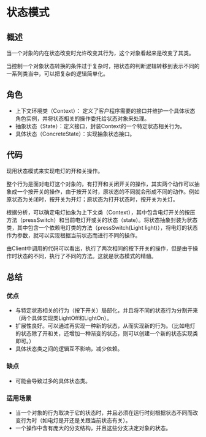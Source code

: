 # 状态模式

## 概述
当一个对象的内在状态改变时允许改变其行为，这个对象看起来是改变了其类。

当控制一个对象状态转换的条件过于复杂时，把状态的判断逻辑转移到表示不同的一系列类当中，可以把复杂的逻辑简单化。

## 角色
* 上下文环境类（Context）： 定义了客户程序需要的接口并维护一个具体状态角色实例，并将状态相关的操作委托给状态对象来处理。
* 抽象状态（State）：定义接口，封装Context的一个特定状态相关行为。
* 具体状态（ConcreteState）：实现抽象状态接口。

## 代码
现用状态模式来实现电灯的开和关操作。

整个行为是面对电灯这个对象的，有打开和关闭开关的操作，其实两个动作可以抽象成一个按开关的操作，由于按开关时，原状态的不同就会形成不同的动作。例如原状态为关闭时，按开关为开灯；原状态为打开状态时，按开关为关灯。

根据分析，可以确定电灯抽象为上下文类（Context），其中包含电灯开关的按压方法（pressSwitch）和当前电灯开或关的状态（state）。将状态抽象封装为状态类，其中包含一个依赖电灯类的方法（pressSwitch(Light light)），将电灯的状态作为参数，就可以实现根据当前状态而进行不同的操作。

由Client中调用的代码可以看出，执行了两次相同的按下开关的操作，但是由于操作时状态的不同，执行了不同的方法。这就是状态模式的精髓。

## 总结

### 优点
* 与特定状态相关的行为（按下开关）局部化，并且将不同的状态行为分割开来（两个具体实现类LightOff和LightOn）。
* 扩展性良好。可以通过再实现一种新的状态，从而实现新的行为。（比如电灯的状态除了开和关，还增加一种渐变的状态，则可以创建一个新的状态实现类即可。）
* 具体状态类之间的逻辑互不影响，减少依赖。

### 缺点
* 可能会导致过多的具体状态类。

### 适用场景
* 当一个对象的行为取决于它的状态时，并且必须在运行时刻根据状态不同而改变行为时（如电灯是开还是关跟当前状态有关）。
* 一个操作中含有庞大的分支结构，并且这些分支决定对象的状态。




